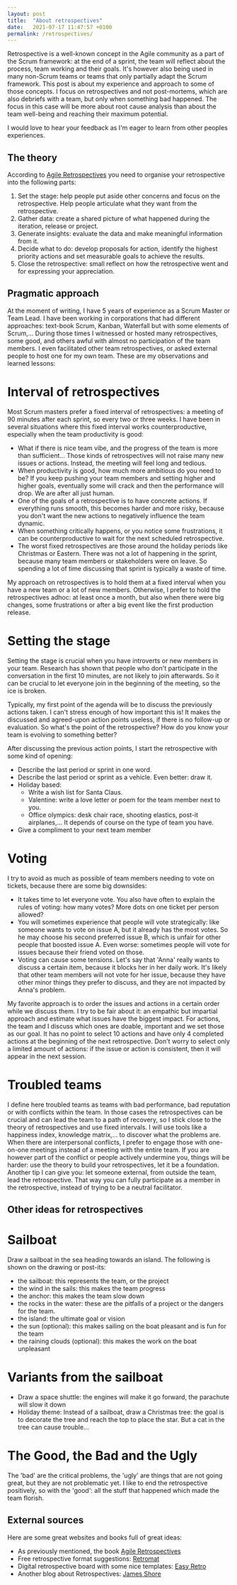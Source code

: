 ```yaml
---
layout: post
title:  "About retrospectives"
date:   2021-07-17 11:47:57 +0100
permalink: /retrospectives/
---
```


Retrospective is a well-known concept in the Agile community as a part of the Scrum framework: at the end of a sprint, the team will reflect about the process, team working and their goals.
It's however also being used in many non-Scrum teams or teams that only partially adapt the Scrum framework.
This post is about my experience and approach to some of those concepts.
I focus on retrospectives and not post-mortems, which are also debriefs with a team, but only when something bad happened.
The focus in this case will be more about root cause analysis than about the team well-being and reaching their maximum potential.

I would love to hear your feedback as I'm eager to learn from other peoples experiences.

## The theory
According to [Agile Retrospectives] you need to organise your retrospective into the following parts:
1. Set the stage: help people put aside other concerns and focus on the retrospective. Help people articulate what they want from the retrospective.
2. Gather data: create a shared picture of what happened during the iteration, release or project.
3. Generate insights: evaluate the data and make meaningful information from it. 
4. Decide what to do: develop proposals for action, identify the highest priority actions and set measurable goals to achieve the results.
5. Close the retrospective: small reflect on how the retrospective went and for expressing your appreciation.

## Pragmatic approach
At the moment of writing, I have 5 years of experience as a Scrum Master or Team Lead. 
I have been working in corporations that had different approaches: text-book Scrum, Kanban, Waterfall but with some elements of Scrum,...
During those times I witnessed or hosted many retrospectives, some good, and others awful with almost no participation of the team members.
I even facilitated other team retrospectives, or asked external people to host one for my own team.
These are my observations and learned lessons:

# Interval of retrospectives
Most Scrum masters prefer a fixed interval of retrospectives: a meeting of 90 minutes after each sprint, so every two or three weeks.
I have been in several situations where this fixed interval works counterproductive, especially when the team productivity is good:
* What if there is nice team vibe, and the progress of the team is more than sufficient... Those kinds of retrospectives will not raise many new issues or actions. Instead, the meeting will feel long and tedious.
* When productivity is good, how much more ambitious do you need to be? If you keep pushing your team members and setting higher and higher goals, eventually some will crack and then the performance will drop.  We are after all just human.
* One of the goals of a retrospective is to have concrete actions. If everything runs smooth, this becomes harder and more risky, because you don't want the new actions to negatively influence the team dynamic.
* When something critically happens, or you notice some frustrations, it can be counterproductive to wait for the next scheduled retrospective.
* The worst fixed retrospectives are those around the holiday periods like Christmas or Eastern. There was not a lot of happening in the sprint, because many team members or stakeholders were on leave. So spending a lot of time discussing that sprint is typically a waste of time. 

My approach on retrospectives is to hold them at a fixed interval when you have a new team or a lot of new members. 
Otherwise, I prefer to hold the retrospectives adhoc: at least once a month, but also when there were big changes, some frustrations or after a big event like the first production release.

# Setting the stage
Setting the stage is crucial when you have introverts or new members in your team. 
Research has shown that people who don't participate in the conversation in the first 10 minutes, are not likely to join afterwards.
So it can be crucial to let everyone join in the beginning of the meeting, so the ice is broken.

Typically, my first point of the agenda will be to discuss the previously actions taken.
I can't stress enough of how important this is!
It makes the discussed and agreed-upon action points useless, if there is no follow-up or evaluation.
So what's the point of the retrospective? 
How do you know your team is evolving to something better?

After discussing the previous action points, I start the retrospective with some kind of opening:
* Describe the last period or sprint in one word.
* Describe the last period or sprint as a vehicle. Even better: draw it.
* Holiday based:
    * Write a wish list for Santa Claus.
    * Valentine: write a love letter or poem for the team member next to you.
    * Office olympics: desk chair race, shooting elastics, post-it airplanes,... It depends of course on the type of team you have.
* Give a compliment to your next team member

# Voting
I try to avoid as much as possible of team members needing to vote on tickets, because there are some big downsides:
* It takes time to let everyone vote. You also have often to explain the rules of voting: how many votes? More dots on one ticket per person allowed?
* You will sometimes experience that people will vote strategically: like someone wants to vote on issue A, but it already has the most votes. So he may choose his second preferred issue B, which is unfair for other people that boosted issue A. Even worse: sometimes people will vote for issues because their friend voted on those.
* Voting can cause some tensions. Let's say that 'Anna' really wants to discuss a certain item, because it blocks her in her daily work. It's likely that other team members will not vote for her issue, because they have other minor things they prefer to discuss, and they are not impacted by Anna's problem.

My favorite approach is to order the issues and actions in a certain order while we discuss them. 
I try to be fair about it: an empathic but impartial approach and estimate what issues have the biggest impact.
For actions, the team and I discuss which ones are doable, important and we set those as our goal.
It has no point to select 10 actions and have only 4 completed actions at the beginning of the next retrospective.
Don't worry to select only a limited amount of actions: if the issue or action is consistent, then it will appear in the next session.

# Troubled teams
I define here troubled teams as teams with bad performance, bad reputation or with conflicts within the team.
In those cases the retrospectives can be crucial and can lead the team to a path of recovery, so I stick close to the theory of retrospectives and use fixed intervals.
I will use tools like a happiness index, knowledge matrix,... to discover what the problems are.
When there are interpersonal conflicts, I prefer to engage those with one-on-one meetings instead of a meeting with the entire team.
If you are however part of the conflict or people actively undermine you, things will be harder: use the theory to build your retrospectives, let it be a foundation.
Another tip I can give you: let someone external, from outside the team,  lead the retrospective.
That way you can fully participate as a member in the retrospective, instead of trying to be a neutral facilitator.

## Other ideas for retrospectives
# Sailboat
Draw a sailboat in the sea heading towards an island. The following is shown on the drawing or post-its:
* the sailboat: this represents the team, or the project
* the wind in the sails: this makes the team progress
* the anchor: this makes the team slow down
* the rocks in the water: these are the pitfalls of a project or the dangers for the team.
* the island: the ultimate goal or vision
* the sun (optional): this makes sailing on the boat pleasant and is fun for the team
* the raining clouds (optional): this makes the work on the boat unpleasant

# Variants from the sailboat
* Draw a space shuttle: the engines will make it go forward, the parachute will slow it down
* Holiday theme: Instead of a sailboat, draw a Christmas tree: the goal is to decorate the tree and reach the top to place the star. But a cat in the tree can cause trouble... 

# The Good, the Bad and the Ugly
The 'bad' are the critical problems, the 'ugly' are things that are not going great, but they are not problematic yet. 
I like to end the retrospective positively, so with the 'good': all the stuff that happened which made the team florish.

## External sources
Here are some great websites and books full of great ideas:
* As previously mentioned, the book [Agile Retrospectives]
* Free retrospective format suggestions: [Retromat]
* Digital retrospective board with some nice templates: [Easy Retro]
* Another blog about Retrospectives: [James Shore]

[Agile Retrospectives]: https://pragprog.com/titles/dlret/agile-retrospectives/
[Retromat]: https://retromat.org/
[Easy Retro]: https://easyretro.io/
[James Shore]: http://www.jamesshore.com/v2/books/aoad1/retrospectives
